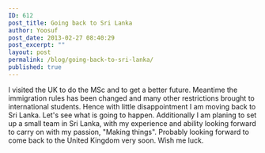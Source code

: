 ```yaml
---
ID: 612
post_title: Going back to Sri Lanka
author: Yoosuf
post_date: 2013-02-27 08:40:29
post_excerpt: ""
layout: post
permalink: /blog/going-back-to-sri-lanka/
published: true
---
```

I visited the UK to do the MSc and to get a better future. Meantime the immigration rules has been changed and many other restrictions brought to international students. Hence with little disappointment I am moving back to Sri Lanka. Let's see what is going to happen. Additionally I am planing to set up a small team in Sri Lanka, with my experience and ability looking forward to carry on with my passion, "Making things". Probably looking forward to come back to the United Kingdom very soon. Wish me luck.